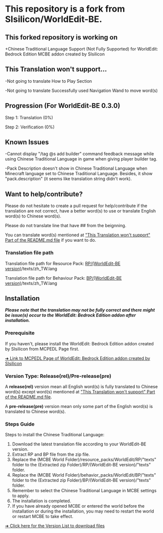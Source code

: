 # This repository is a fork from SIsilicon/WorldEdit-BE.
## This forked repository is working on
+Chinese Traditional Language Support (Not Fully Supported) for WorldEdit: Bedrock Edition MCBE addon created by SIsilicon

## This Translation won't support...
-Not going to translate How to Play Section

-Not going to translate Successfully used Navigation Wand to move word(s)

## Progression (For WorldEdit-BE 0.3.0)
Step 1: Translation (0%)

Step 2: Verification (0%)

## Known Issues
-Cannot display "/tag @s add builder" command feedback message while using Chinese Traditional Language in game when giving player builder tag.

-Pack Description doesn't show in Chinese Traditional Language when Minecraft language set to Chinese Traditional Language. Besides, it show "pack.description" (it seems like translation string didn't work).

## Want to help/contribute?
Please do not hesitate to create a pull request for help/contribute if the translation are not correct, have a better word(s) to use or translate English word(s) to Chinese word(s).

Please do not translate line that have ## from the beignning.

You can translate word(s) mentioned at <a href="https://github.com/XuPaperCup/WorldEdit-BE#this-translation-wont-support">"This Translation won't support" Part of the README.md file</a> if you want to do.
### Translation file path
Translation file path for Resource Pack: <a href="https://github.com/XuPaperCup/WorldEdit-BE/tree/master/RP">RP/(WorldEdit-BE version)</a>/texts/zh_TW.lang

Translation file path for Behaviour Pack: <a href="https://github.com/XuPaperCup/WorldEdit-BE/tree/master/BP">BP/(WorldEdit-BE version)</a>/texts/zh_TW.lang

## Installation
<b>*Please note that the translation may not be fully correct and there might be issue(s) occur to the WorldEdit: Bedrock Edition addon after installation.*</b>

### Prerequisite
If you haven't, please install the WorldEdit: Bedrock Edition addon created by SIsilicon from MCPEDL Page first.

<a href="https://mcpedl.com/worldedit-be-addon/">➜ Link to MCPEDL Page of WorldEdit: Bedrock Edition addon created by SIsilicon</a>
### Version Type: Release(rel)/Pre-release(pre)
A <b>release(rel)</b> version mean all English word(s) is fully translated to Chinese word(s) except word(s) mentioned at <a href="https://github.com/XuPaperCup/WorldEdit-BE#this-translation-wont-support">"This Translation won't support" Part of the README.md file</a>.

A <b>pre-release(pre)</b> version mean only some part of the English word(s) is translated to Chinese word(s).
### Steps Guide
Steps to install the Chinese Traditional Language:
1. Download the latest translation file according to your WorldEdit-BE version.
2. Extract RP and BP file from the zip file.
3. Replace the (MCBE World Folder)/resource_packs/WorldEdit/RP/"texts" folder to the (Extracted zip Folder)/RP/(WorldEdit-BE version)/"texts" folder.
4. Replace the (MCBE World Folder)/behavior_packs/WorldEdit/BP/"texts" folder to the (Extracted zip Folder)/BP/(WorldEdit-BE version)/"texts" folder.
5. Remember to select the Chinese Traditional Language in MCBE settings to apply.
6. The installation is completed.
7. If you have already opened MCBE or entered the world before the installation or during the installation, you may need to restart the world or restart MCBE to take effect.

<a href="https://github.com/XuPaperCup/WorldEdit-BE/blob/master/Verson_List.md">➜ Click here for the Version List to download files</a>
